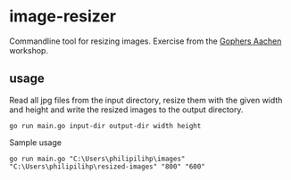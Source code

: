 # image-resizer
Commandline tool for resizing images. Exercise from the [Gophers Aachen](https://github.com/gophersaachen) workshop.



## usage

Read all jpg files from the input directory, resize them with the given width and height and write the resized images to the output directory.
```
go run main.go input-dir output-dir width height
```

Sample usage
```
go run main.go "C:\Users\philipilihp\images" "C:\Users\philipilihp\resized-images" "800" "600"
```